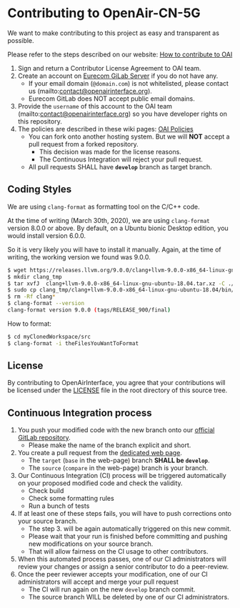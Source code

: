 # Contributing to OpenAir-CN-5G #

We want to make contributing to this project as easy and transparent as possible.

Please refer to the steps described on our website: [How to contribute to OAI](https://www.openairinterface.org/?page_id=112)

1. Sign and return a Contributor License Agreement to OAI team.
2. Create an account on [Eurecom GiLab Server](https://gitlab.eurecom.fr/users/sign_in) if you do not have any.
   - If your email domain (`@domain.com`) is not whitelisted, please contact us (mailto:contact@openairinterface.org).
   - Eurecom GitLab does NOT accept public email domains.
3. Provide the `username` of this account to the OAI team (mailto:contact@openairinterface.org) so you have developer rights on this repository.
4. The policies are described in these wiki pages: [OAI Policies](https://gitlab.eurecom.fr/oai/openairinterface5g/wikis/oai-policies-home)
   - You can fork onto another hosting system. But we will **NOT** accept a pull request from a forked repository.
      * This decision was made for the license reasons.
      * The Continuous Integration will reject your pull request.
   - All pull requests SHALL have **`develop`** branch as target branch.

## Coding Styles ##

We are using `clang-format` as formatting tool on the C/C++ code.

At the time of writing (March 30th, 2020), we are using `clang-format` version 8.0.0 or above. By default, on a Ubuntu bionic Desktop edition, you would install version 6.0.0.

So it is very likely you will have to install it manually. Again, at the time of writing, the working version we found was 9.0.0.

```bash
$ wget https://releases.llvm.org/9.0.0/clang+llvm-9.0.0-x86_64-linux-gnu-ubuntu-18.04.tar.xz
$ mkdir clang_tmp
$ tar xvfJ  clang+llvm-9.0.0-x86_64-linux-gnu-ubuntu-18.04.tar.xz -C ./clang_tmp
$ sudo cp clang_tmp/clang+llvm-9.0.0-x86_64-linux-gnu-ubuntu-18.04/bin/clang-format /usr/bin/clang-format
$ rm -Rf clang*
$ clang-format --version
clang-format version 9.0.0 (tags/RELEASE_900/final)
```

How to format:

```bash
$ cd myClonedWorkspace/src
$ clang-format -i theFilesYouWantToFormat
```

## License ##

By contributing to OpenAirInterface, you agree that your contributions will be licensed under the [LICENSE](LICENSE) file in the root directory of this source tree.

## Continuous Integration process ##

1.  You push your modified code with the new branch onto our [official GitLab repository](https://gitlab.eurecom.fr/oai/cn5g/oai-cn5g-nssf).
    -  Please make the name of the branch explicit and short.
2.  You create a pull request from the [dedicated web page](https://gitlab.eurecom.fr/oai/cn5g/oai-cn5g-nssf/-/merge_requests).
    -  The `target` (`base` in the web-page) branch **SHALL be `develop`**.
    -  The `source` (`compare` in the web-page) branch is your branch.
3.  Our Continuous Integration (CI) process will be triggered automatically on your proposed modified code and check the validity.
    -  Check build
    -  Check some formatting rules
    -  Run a bunch of tests
4.  If at least one of these steps fails, you will have to push corrections onto your source branch.
    -  The step 3. will be again automatically triggered on this new commit.
    -  Please wait that your run is finished before committing and pushing new modifications on your source branch.
    -  That will allow fairness on the CI usage to other contributors.
4.  When this automated process passes, one of our CI administrators will review your changes or assign a senior contributor
  to do a peer-review.
5.  Once the peer reviewer accepts your modification, one of our CI administrators will accept and merge your pull request
    -  The CI will run again on the new `develop` branch commit.
    -  The source branch WILL be deleted by one of our CI administrators.

